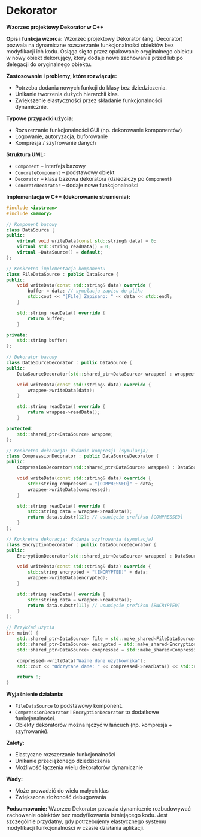 # Dekorator
**Wzorzec projektowy Dekorator w C++**

**Opis i funkcja wzorca:**
Wzorzec projektowy Dekorator (ang. Decorator) pozwala na dynamiczne rozszerzanie funkcjonalności obiektów bez modyfikacji ich kodu. Osiąga się to przez opakowanie oryginalnego obiektu w nowy obiekt dekorujący, który dodaje nowe zachowania przed lub po delegacji do oryginalnego obiektu.

**Zastosowanie i problemy, które rozwiązuje:**

* Potrzeba dodania nowych funkcji do klasy bez dziedziczenia.
* Unikanie tworzenia dużych hierarchii klas.
* Zwiększenie elastyczności przez składanie funkcjonalności dynamicznie.

**Typowe przypadki użycia:**

* Rozszerzanie funkcjonalności GUI (np. dekorowanie komponentów)
* Logowanie, autoryzacja, buforowanie
* Kompresja / szyfrowanie danych

**Struktura UML:**

* `Component` – interfejs bazowy
* `ConcreteComponent` – podstawowy obiekt
* `Decorator` – klasa bazowa dekoratora (dziedziczy po `Component`)
* `ConcreteDecorator` – dodaje nowe funkcjonalności

**Implementacja w C++ (dekorowanie strumienia):**

```cpp
#include <iostream>
#include <memory>

// Komponent bazowy
class DataSource {
public:
    virtual void writeData(const std::string& data) = 0;
    virtual std::string readData() = 0;
    virtual ~DataSource() = default;
};

// Konkretna implementacja komponentu
class FileDataSource : public DataSource {
public:
    void writeData(const std::string& data) override {
        buffer = data; // symulacja zapisu do pliku
        std::cout << "[File] Zapisano: " << data << std::endl;
    }

    std::string readData() override {
        return buffer;
    }

private:
    std::string buffer;
};

// Dekorator bazowy
class DataSourceDecorator : public DataSource {
public:
    DataSourceDecorator(std::shared_ptr<DataSource> wrappee) : wrappee(wrappee) {}

    void writeData(const std::string& data) override {
        wrappee->writeData(data);
    }

    std::string readData() override {
        return wrappee->readData();
    }

protected:
    std::shared_ptr<DataSource> wrappee;
};

// Konkretna dekoracja: dodanie kompresji (symulacja)
class CompressionDecorator : public DataSourceDecorator {
public:
    CompressionDecorator(std::shared_ptr<DataSource> wrappee) : DataSourceDecorator(wrappee) {}

    void writeData(const std::string& data) override {
        std::string compressed = "[COMPRESSED]" + data;
        wrappee->writeData(compressed);
    }

    std::string readData() override {
        std::string data = wrappee->readData();
        return data.substr(12); // usunięcie prefiksu [COMPRESSED]
    }
};

// Konkretna dekoracja: dodanie szyfrowania (symulacja)
class EncryptionDecorator : public DataSourceDecorator {
public:
    EncryptionDecorator(std::shared_ptr<DataSource> wrappee) : DataSourceDecorator(wrappee) {}

    void writeData(const std::string& data) override {
        std::string encrypted = "[ENCRYPTED]" + data;
        wrappee->writeData(encrypted);
    }

    std::string readData() override {
        std::string data = wrappee->readData();
        return data.substr(11); // usunięcie prefiksu [ENCRYPTED]
    }
};

// Przykład użycia
int main() {
    std::shared_ptr<DataSource> file = std::make_shared<FileDataSource>();
    std::shared_ptr<DataSource> encrypted = std::make_shared<EncryptionDecorator>(file);
    std::shared_ptr<DataSource> compressed = std::make_shared<CompressionDecorator>(encrypted);

    compressed->writeData("Ważne dane użytkownika");
    std::cout << "Odczytane dane: " << compressed->readData() << std::endl;

    return 0;
}
```

**Wyjaśnienie działania:**

* `FileDataSource` to podstawowy komponent.
* `CompressionDecorator` i `EncryptionDecorator` to dodatkowe funkcjonalności.
* Obiekty dekoratorów można łączyć w łańcuch (np. kompresja + szyfrowanie).

**Zalety:**

* Elastyczne rozszerzanie funkcjonalności
* Unikanie przeciążonego dziedziczenia
* Możliwość łączenia wielu dekoratorów dynamicznie

**Wady:**

* Może prowadzić do wielu małych klas
* Zwiększona złożoność debugowania

**Podsumowanie:**
Wzorzec Dekorator pozwala dynamicznie rozbudowywać zachowanie obiektów bez modyfikowania istniejącego kodu. Jest szczególnie przydatny, gdy potrzebujemy elastycznego systemu modyfikacji funkcjonalności w czasie działania aplikacji.
